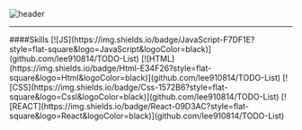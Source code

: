 

![header](https://capsule-render.vercel.app/api?type=wave&color=auto&height=300&width=700&section=header&text=Hello%20World&fontSize=90)
<hr>
####Skills
[![JS](https://img.shields.io/badge/JavaScript-F7DF1E?style=flat-square&logo=JavaScript&logoColor=black)](github.com/lee910814/TODO-List)
[![HTML](https://img.shields.io/badge/Html-E34F26?style=flat-square&logo=Html&logoColor=black)](github.com/lee910814/TODO-List)
[![CSS](https://img.shields.io/badge/Css-1572B6?style=flat-square&logo=Cssl&logoColor=black)](github.com/lee910814/TODO-List)
[![REACT](https://img.shields.io/badge/React-09D3AC?style=flat-square&logo=React&logoColor=black)](github.com/lee910814/TODO-List)
